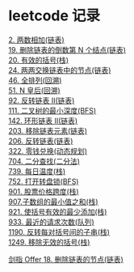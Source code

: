 # leetcode 记录
[2. 两数相加(链表)](https://github.com/kricn/web-notes/blob/master/dataStructureAndAlgorithm/leetcode/2.%20%E4%B8%A4%E6%95%B0%E7%9B%B8%E5%8A%A0.md)\
[19. 删除链表的倒数第 N 个结点(链表)](https://github.com/kricn/web-notes/blob/master/dataStructureAndAlgorithm/leetcode/19.%20%E5%88%A0%E9%99%A4%E9%93%BE%E8%A1%A8%E7%9A%84%E5%80%92%E6%95%B0%E7%AC%AC%20N%20%E4%B8%AA%E7%BB%93%E7%82%B9.md)\
[20. 有效的括号(栈)](https://github.com/kricn/web-notes/blob/master/dataStructureAndAlgorithm/leetcode/20.%20%E6%9C%89%E6%95%88%E7%9A%84%E6%8B%AC%E5%8F%B7.md)\
[24. 两两交换链表中的节点(链表)](https://github.com/kricn/web-notes/blob/master/dataStructureAndAlgorithm/leetcode/24.%20%E4%B8%A4%E4%B8%A4%E4%BA%A4%E6%8D%A2%E9%93%BE%E8%A1%A8%E4%B8%AD%E7%9A%84%E8%8A%82%E7%82%B9.md)\
[46. 全排列(回溯)](https://github.com/kricn/web-notes/blob/master/dataStructureAndAlgorithm/leetcode/46.%20%E5%85%A8%E6%8E%92%E5%88%97.md)\
[51. N 皇后(回溯)](https://github.com/kricn/web-notes/blob/master/dataStructureAndAlgorithm/leetcode/51.%20N%20%E7%9A%87%E5%90%8E.md)\
[92. 反转链表 II(链表)](https://github.com/kricn/web-notes/blob/master/dataStructureAndAlgorithm/leetcode/92.%20%E5%8F%8D%E8%BD%AC%E9%93%BE%E8%A1%A8%20II.md)\
[111. 二叉树的最小深度(BFS)](https://github.com/kricn/web-notes/blob/master/dataStructureAndAlgorithm/leetcode/111.%20%E4%BA%8C%E5%8F%89%E6%A0%91%E7%9A%84%E6%9C%80%E5%B0%8F%E6%B7%B1%E5%BA%A6.md)\
[142. 环形链表 II(链表)](https://github.com/kricn/web-notes/blob/master/dataStructureAndAlgorithm/leetcode/142.%20%E7%8E%AF%E5%BD%A2%E9%93%BE%E8%A1%A8%20II.md)\
[203. 移除链表元素(链表)](https://github.com/kricn/web-notes/blob/master/dataStructureAndAlgorithm/leetcode/203.%20%E7%A7%BB%E9%99%A4%E9%93%BE%E8%A1%A8%E5%85%83%E7%B4%A0.md)\
[206. 反转链表(链表)](https://github.com/kricn/web-notes/blob/master/dataStructureAndAlgorithm/leetcode/206.%20%E5%8F%8D%E8%BD%AC%E9%93%BE%E8%A1%A8.md)\
[322. 零钱兑换(动态规划)](https://github.com/kricn/web-notes/blob/master/dataStructureAndAlgorithm/leetcode/322.%20%E9%9B%B6%E9%92%B1%E5%85%91%E6%8D%A2.md)\
[704. 二分查找(二分法)]()\
[739. 每日温度(栈)](https://github.com/kricn/web-notes/blob/master/dataStructureAndAlgorithm/leetcode/739.%20%E6%AF%8F%E6%97%A5%E6%B8%A9%E5%BA%A6.md)\
[752. 打开转盘锁(BFS)](https://github.com/kricn/web-notes/blob/master/dataStructureAndAlgorithm/leetcode/752.%20%E6%89%93%E5%BC%80%E8%BD%AC%E7%9B%98%E9%94%81.md)\
[901. 股票价格跨度(栈)](https://github.com/kricn/web-notes/blob/master/dataStructureAndAlgorithm/leetcode/901.%20%E8%82%A1%E7%A5%A8%E4%BB%B7%E6%A0%BC%E8%B7%A8%E5%BA%A6.md)\
[907.子数组的最小值之和(栈)](https://github.com/kricn/web-notes/blob/master/dataStructureAndAlgorithm/leetcode/907.%E5%AD%90%E6%95%B0%E7%BB%84%E7%9A%84%E6%9C%80%E5%B0%8F%E5%80%BC%E4%B9%8B%E5%92%8C.md)\
[921. 使括号有效的最少添加(栈)](https://github.com/kricn/web-notes/blob/master/dataStructureAndAlgorithm/leetcode/921.%20%E4%BD%BF%E6%8B%AC%E5%8F%B7%E6%9C%89%E6%95%88%E7%9A%84%E6%9C%80%E5%B0%91%E6%B7%BB%E5%8A%A0.md)\
[933. 最近的请求次数(队列)](https://github.com/kricn/web-notes/blob/master/dataStructureAndAlgorithm/leetcode/933.%20%E6%9C%80%E8%BF%91%E7%9A%84%E8%AF%B7%E6%B1%82%E6%AC%A1%E6%95%B0.md)\
[1190. 反转每对括号间的子串(栈)](https://github.com/kricn/web-notes/blob/master/dataStructureAndAlgorithm/leetcode/1190.%20%E5%8F%8D%E8%BD%AC%E6%AF%8F%E5%AF%B9%E6%8B%AC%E5%8F%B7%E9%97%B4%E7%9A%84%E5%AD%90%E4%B8%B2.md)\
[1249. 移除无效的括号(栈)](https://github.com/kricn/web-notes/blob/master/dataStructureAndAlgorithm/leetcode/1249.%20%E7%A7%BB%E9%99%A4%E6%97%A0%E6%95%88%E7%9A%84%E6%8B%AC%E5%8F%B7.md)

[剑指 Offer 18. 删除链表的节点(链表)](https://github.com/kricn/web-notes/blob/master/dataStructureAndAlgorithm/leetcode/%E5%89%91%E6%8C%87%20Offer%2018.%20%E5%88%A0%E9%99%A4%E9%93%BE%E8%A1%A8%E7%9A%84%E8%8A%82%E7%82%B9.md)
